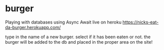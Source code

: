 # burger
Playing with databases using Async Await
live on heroku https://nicks-eat-da-burger.herokuapp.com/

type in the name of a new burger.
select if it has been eaten or not. 
the burger will be added to the db and placed in the proper area on the site!
